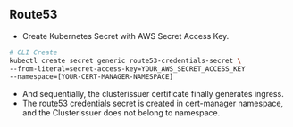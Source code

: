 ## Route53

- Create Kubernetes Secret with AWS Secret Access Key.

```bash
# CLI Create
kubectl create secret generic route53-credentials-secret \
--from-literal=secret-access-key=YOUR_AWS_SECRET_ACCESS_KEY
--namespace=[YOUR-CERT-MANAGER-NAMESPACE]
```

- And sequentially, the clusterissuer certificate finally generates ingress.
- The route53 credentials secret is created in cert-manager namespace, and the Clusterissuer does not belong to namespace.
